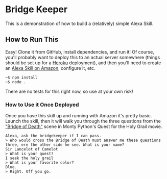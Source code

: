 # Bridge Keeper

This is a demonstration of how to build a (relatively) simple Alexa Skill.

## How to Run This

Easy! Clone it from GitHub, install dependencies, and run it! Of course, you'll probably want to deploy this to an actual server somewhere (things should be set up for a [Heroku](http://heroku.com) deployment), and then you'll need to create an [Alexa Skill on Amazon](https://developer.amazon.com/public/solutions/alexa/alexa-skills-kit/getting-started-guide), configure it, etc.

```
~$ npm install
~$ node .
```

There are no tests for this right now, so use at your own risk!

### How to Use it Once Deployed

Once you have this skill up and running with Amazon it's pretty basic. Launch the skill, then it will walk you through the three questions from the ["Bridge of Death"](https://www.youtube.com/watch?v=IMxWLuOFyZM) scene in Monty Python's Quest for the Holy Grail movie.

```
Alexa, ask the bridgekeeper if I can pass.
> Who would cross the Bridge of Death must answer me these questions three, ere the other side he see. What is your name?
Sir Lancelot of Camelot
> What is your quest?
I seek the holy grail
> What is your favorite color?
Blue.
> Right. Off you go.
```
